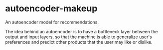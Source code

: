 # autoencoder-makeup
An autoencoder model for recommendations.  

The idea behind an autoencoder is to have a bottleneck layer between the output and input layers, 
so that the machine is able to generalize user's preferences and predict other products that the user
may like or dislike.
